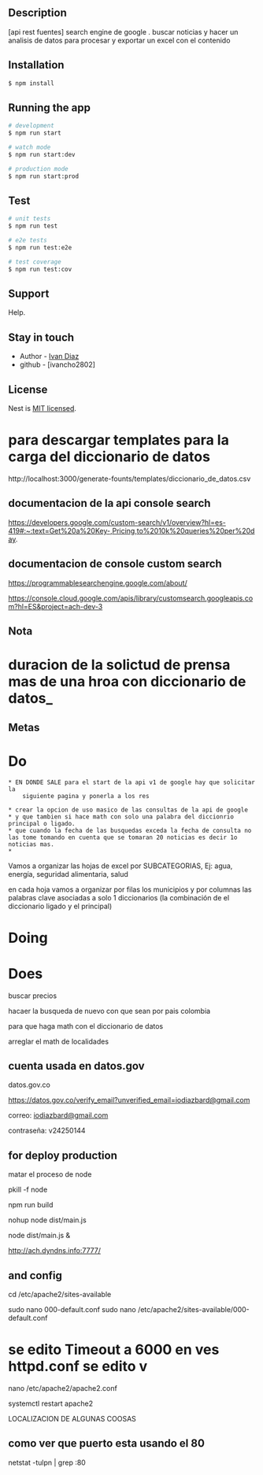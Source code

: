 ## Description

[api rest fuentes] search engine de google . buscar noticias y hacer un analisis de datos para procesar
y exportar un excel con el contenido

## Installation

```bash
$ npm install
```

## Running the app

```bash
# development
$ npm run start

# watch mode
$ npm run start:dev

# production mode
$ npm run start:prod
```

## Test

```bash
# unit tests
$ npm run test

# e2e tests
$ npm run test:e2e

# test coverage
$ npm run test:cov
```

## Support

Help.

## Stay in touch

- Author - [Ivan Diaz](https://ivancho2802.github.io/ings.ivandiaz/?trk=public_profile_project-button)
- github - [ivancho2802]

## License

Nest is [MIT licensed](LICENSE).

# para descargar templates para la carga del diccionario de datos
http://localhost:3000/generate-founts/templates/diccionario_de_datos.csv

## documentacion de la api console search

https://developers.google.com/custom-search/v1/overview?hl=es-419#:~:text=Get%20a%20Key-,Pricing,to%2010k%20queries%20per%20day.

## documentacion de console custom search

https://programmablesearchengine.google.com/about/

https://console.cloud.google.com/apis/library/customsearch.googleapis.com?hl=ES&project=ach-dev-3

 
## Nota 

# duracion de la solictud de prensa mas de una hroa con diccionario de datos_


## Metas

# Do
    * EN DONDE SALE para el start de la api v1 de google hay que solicitar la 
        siguiente pagina y ponerla a los res

    * crear la opcion de uso masico de las consultas de la api de google
    * y que tambien si hace math con solo una palabra del diccionrio principal o ligado.
    * que cuando la fecha de las busquedas exceda la fecha de consulta no las tome tomando en cuenta que se tomaran 20 noticias es decir 1o noticias mas.
    * 
    

Vamos a organizar las hojas de excel por SUBCATEGORIAS, Ej: 
agua, energía, seguridad alimentaria, salud

en cada hoja vamos a organizar por filas los municipios y por columnas
 las palabras clave asociadas a solo 1 diccionarios (la combinación de
  el diccionario ligado y el principal)

  

# Doing


# Does


buscar precios

hacaer la busqueda de nuevo con que sean por pais colombia

para que haga math con el diccionario de datos

arreglar el math de localidades


## cuenta usada en datos.gov

datos.gov.co

https://datos.gov.co/verify_email?unverified_email=iodiazbard@gmail.com

correo: iodiazbard@gmail.com

contraseña: v24250144


## for deploy production

matar el proceso de node

pkill -f node

npm run build

 nohup node  dist/main.js

node dist/main.js &

http://ach.dyndns.info:7777/

## and config 

cd /etc/apache2/sites-available

sudo nano 000-default.conf
sudo nano /etc/apache2/sites-available/000-default.conf


# se edito Timeout a 6000 en ves httpd.conf se edito v
nano /etc/apache2/apache2.conf

systemctl restart apache2


LOCALIZACION DE ALGUNAS COOSAS

## como ver que puerto esta usando el 80 

netstat -tulpn | grep :80

